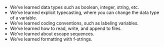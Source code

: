 - We’ve learned data types such as boolean, integer, string, etc.
- We’ve learned explicit typecasting, where you can change the data type of a variable.
- We’ve learned coding conventions, such as labeling variables.
- We’ve learned how to read, write, and append to files.
- We’ve learned about escape sequences.
- We’ve learned formatting with f-strings.
